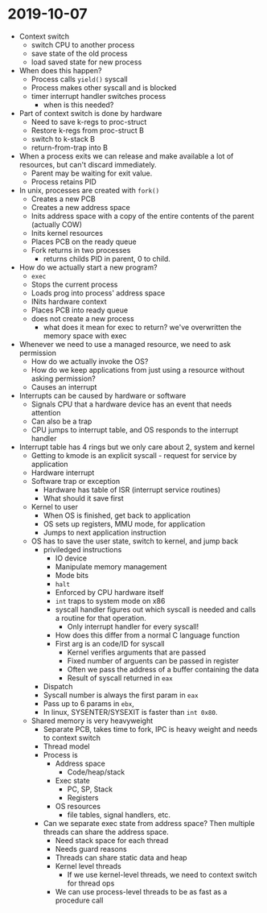 # 2019-10-07
* Context switch
  * switch CPU to another process
  * save state of the old process
  * load saved state for new process
* When does this happen?
  * Process calls `yield()` syscall
  * Process makes other syscall and is blocked
  * timer interrupt handler switches process
    * when is this needed?
* Part of context switch is done by hardware
  * Need to save k-regs to proc-struct
  * Restore k-regs from proc-struct B
  * switch to k-stack B
  * return-from-trap into B
* When a process exits we can release and make available a lot of resources, but can't discard immediately.
  * Parent may be waiting for exit value.
  * Process retains PID
* In unix, processes are created with `fork()`
  * Creates a new PCB
  * Creates a new address space
  * Inits address space with a copy of the entire contents of the parent (actually COW)
  * Inits kernel resources
  * Places PCB on the ready queue
  * Fork returns in two processes
    * returns childs PID in parent, 0 to child.
* How do we actually start a new program?
  * `exec`
  * Stops the current process
  * Loads prog into process' address space
  * INits hardware context
  * Places PCB into ready queue
  * does not create a new process
    * what does it mean for exec to return? we've overwritten the memory space with exec
* Whenever we need to use a managed resource, we need to ask permission
  * How do we actually invoke the OS?
  * How do we keep applications from just using a resource without asking permission?
  * Causes an interrupt
* Interrupts can be caused by hardware or software
  * Signals CPU that a hardware device has an event that needs attention
  * Can also be a trap
  * CPU jumps to interrupt table, and OS responds to the interrupt handler
* Interrupt table has 4 rings but we only care about 2, system and kernel
  * Getting to kmode is an explicit syscall - request for service by application
  * Hardware interrupt
  * Software trap or exception
    * Hardware has table of ISR (interrupt service routines)
    * What should it save first
  * Kernel to user
    * When OS is finished, get back to application
    * OS sets up registers, MMU mode, for application
    * Jumps to next application instruction
  * OS has to save the user state, switch to kernel, and jump back
    * priviledged instructions
      * IO device
      * Manipulate memory management
      * Mode bits
      * `halt`
      * Enforced by CPU hardware itself
      * `int` traps to system mode on x86
      * syscall handler figures out which syscall is needed and calls a routine for that operation.
        * Only interrupt handler for every syscall!
      * How does this differ from a normal C language function
      * First arg is an code/ID for syscall
        * Kernel verifies arguments that are passed
        * Fixed number of arguents can be passed in register
        * Often we pass the address of a buffer containing the data
        * Result of syscall returned in `eax`
    * Dispatch
    * Syscall number is always the first param in `eax`
    * Pass up to 6 params in `ebx`,
    * In linux, SYSENTER/SYSEXIT is faster than `int 0x80`.
  * Shared memory is very heavyweight
    * Separate PCB, takes time to fork, IPC is heavy weight and needs to context switch
    * Thread model
    * Process is 
      * Address space
        * Code/heap/stack
      * Exec state
        * PC, SP, Stack
        * Registers
      * OS resources
        * file tables, signal handlers, etc.
    * Can we separate exec state from address space? Then multiple threads can share the address space.
      * Need stack space for each thread
      * Needs guard reasons
      * Threads can share static data and heap
      * Kernel level threads
        * If we use kernel-level threads, we need to context switch for thread ops
      * We can use process-level threads to be as fast as a procedure call
